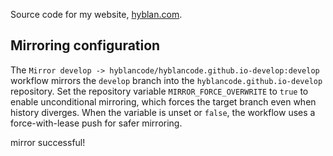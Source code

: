 Source code for my website, [hyblan.com](https://hyblan.com/).

## Mirroring configuration

The `Mirror develop -> hyblancode/hyblancode.github.io-develop:develop` workflow mirrors the `develop` branch into the `hyblancode.github.io-develop` repository. Set the repository variable `MIRROR_FORCE_OVERWRITE` to `true` to enable unconditional mirroring, which forces the target branch even when history diverges. When the variable is unset or `false`, the workflow uses a force-with-lease push for safer mirroring.

mirror successful!
